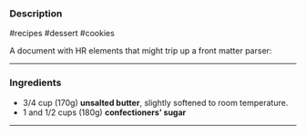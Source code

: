### Description

#recipes #dessert #cookies

A document with HR elements that might trip up a front matter parser:

---

### Ingredients

- 3/4 cup (170g) **unsalted butter**, slightly softened to room temperature.
- 1 and 1/2 cups (180g) **confectioners’ sugar**

---
